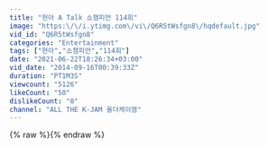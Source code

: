 ```yaml
---
title: "현아 A Talk 쇼챔피언 114회"
image: "https:\/\/i.ytimg.com\/vi\/Q6R5tWsfgn8\/hqdefault.jpg"
vid_id: "Q6R5tWsfgn8"
categories: "Entertainment"
tags: ["현아","쇼챔피언","114회"]
date: "2021-06-22T18:26:34+03:00"
vid_date: "2014-09-16T00:39:33Z"
duration: "PT1M3S"
viewcount: "5126"
likeCount: "50"
dislikeCount: "0"
channel: "ALL THE K-JAM 올더케이잼"
---
```

{% raw %}{% endraw %}
